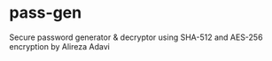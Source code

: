 # pass-gen
Secure password generator &amp; decryptor using SHA-512 and AES-256 encryption by Alireza Adavi
